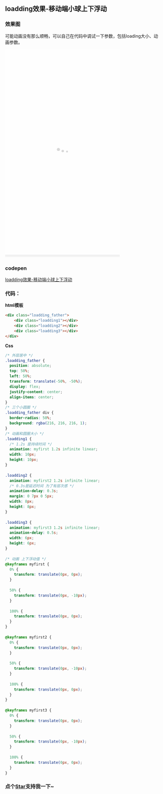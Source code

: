 ## loadding效果-移动端小球上下浮动

### 效果图

可能动画没有那么顺畅，可以自己在代码中调试一下参数，包括loading大小、动画参数。

![](https://github.com/OBKoro1/articleImg_src/blob/master/2019/mobile_loadding.gif?raw=true)

### codepen

[loadding效果-移动端小球上下浮动](https://codepen.io/OBKoro1/pen/ExxZRdr)

### 代码：

**html模板**


```html
<div class="loadding_father">
    <div class="loadding1"></div>
    <div class="loadding2"></div>
    <div class="loadding3"></div>
</div>
```

**Css**

```css
/* 外层居中 */
.loadding_father {
  position: absolute;
  top: 50%;
  left: 50%;
  transform: translate(-50%, -50%);
  display: flex;
  justify-content: center;
  align-items: center;
}
/* 三个小圆圈 */
.loadding_father div {
  border-radius: 50%;
  background: rgba(216, 216, 216, 1);
}
/* 动画和圆圈大小 */
.loadding1 {
  /* 1.2s 是持续时间 */
  animation: myfirst 1.2s infinite linear;
  width: 10px;
  height: 10px;
}

.loadding2 {
  animation: myfirst2 1.2s infinite linear;
  /* 0.3s是延迟时间 为了有层次感 */
  animation-delay: 0.3s;
  margin: 0 7px 0 5px;
  width: 8px;
  height: 8px;
}

.loadding3 {
  animation: myfirst3 1.2s infinite linear;
  animation-delay: 0.5s;
  width: 6px;
  height: 6px;
}

/* 动画 上下浮动值 */
@keyframes myfirst {
  0% {
    transform: translate(0px, 0px);
  }

  50% {
    transform: translate(0px, -10px);
  }

  100% {
    transform: translate(0px, 0px);
  }
}

@keyframes myfirst2 {
  0% {
    transform: translate(0px, 0px);
  }

  50% {
    transform: translate(0px, -10px);
  }

  100% {
    transform: translate(0px, 0px);
  }
}

@keyframes myfirst3 {
  0% {
    transform: translate(0px, 0px);
  }

  50% {
    transform: translate(0px, -10px);
  }

  100% {
    transform: translate(0px, 0px);
  }
}
```


<!-- 特殊字符串：用于修改/删除markdown的结尾提示语-OBKoro1 -->
### 点个[Star](https://github.com/OBKoro1/codeBlack)支持我一下~

